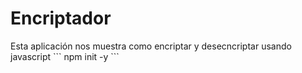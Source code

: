 <h1>Encriptador </h1>
Esta aplicación nos muestra como encriptar y desecncriptar usando javascript 
``` npm init -y ```
